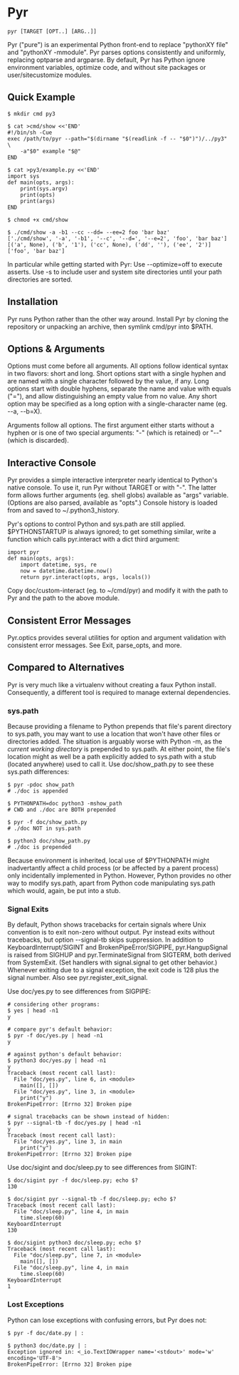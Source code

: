 Pyr
===

    pyr [TARGET [OPT..] [ARG..]]

Pyr ("pure") is an experimental Python front-end to replace "pythonXY file" and "pythonXY -mmodule".
Pyr parses options consistently and uniformly, replacing optparse and argparse.
By default, Pyr has Python ignore environment variables, optimize code, and without site packages or user/sitecustomize modules.


## Quick Example

    $ mkdir cmd py3

    $ cat >cmd/show <<'END'
    #!/bin/sh -Cue
    exec /path/to/pyr --path="$(dirname "$(readlink -f -- "$0")")/../py3" \
        -a"$0" example "$@"
    END

    $ cat >py3/example.py <<'END'
    import sys
    def main(opts, args):
        print(sys.argv)
        print(opts)
        print(args)
    END

    $ chmod +x cmd/show

    $ ./cmd/show -a -b1 --cc --dd= --ee=2 foo 'bar baz'
    ['./cmd/show', '-a', '-b1', '--c', '--d=', '--e=2', 'foo', 'bar baz']
    [('a', None), ('b', '1'), ('cc', None), ('dd', ''), ('ee', '2')]
    ['foo', 'bar baz']

In particular while getting started with Pyr:
Use --optimize=off to execute asserts.
Use -s to include user and system site directories until your path directories are sorted.

## Installation

Pyr runs Python rather than the other way around.
Install Pyr by cloning the repository or unpacking an archive, then symlink cmd/pyr into $PATH.

## Options & Arguments

Options must come before all arguments.
All options follow identical syntax in two flavors: short and long.
Short options start with a single hyphen and are named with a single character followed by the value, if any.
Long options start with double hyphens, separate the name and value with equals ("="), and allow distinguishing an empty value from no value.
Any short option may be specified as a long option with a single-character name (eg. --a, --b=X).

Arguments follow all options.
The first argument either starts without a hyphen or is one of two special arguments: "-" (which is retained) or "--" (which is discarded).

## Interactive Console

Pyr provides a simple interactive interpreter nearly identical to Python's native console.
To use it, run Pyr without TARGET or with "-".
The latter form allows further arguments (eg. shell globs) available as "args" variable.
(Options are also parsed, available as "opts".)
Console history is loaded from and saved to ~/.python3\_history.

Pyr's options to control Python and sys.path are still applied.
$PYTHONSTARTUP is always ignored; to get something similar, write a function which calls pyr.interact with a dict third argument:

    import pyr
    def main(opts, args):
        import datetime, sys, re
        now = datetime.datetime.now()
        return pyr.interact(opts, args, locals())

Copy doc/custom-interact (eg. to ~/cmd/pyr) and modify it with the path to Pyr and the path to the above module.

## Consistent Error Messages

Pyr.optics provides several utilities for option and argument validation with consistent error messages.
See Exit, parse\_opts, and more.

## Compared to Alternatives

Pyr is very much like a virtualenv without creating a faux Python install.
Consequently, a different tool is required to manage external dependencies.

### sys.path

Because providing a filename to Python prepends that file's parent directory to sys.path, you may want to use a location that won't have other files or directories added.
The situation is arguably worse with Python -m, as the *current working directory* is prepended to sys.path.
At either point, the file's location might as well be a path explicitly added to sys.path with a stub (located anywhere) used to call it.
Use doc/show\_path.py to see these sys.path differences:

    $ pyr -pdoc show_path
    # ./doc is appended

    $ PYTHONPATH=doc python3 -mshow_path
    # CWD and ./doc are BOTH prepended

    $ pyr -f doc/show_path.py
    # ./doc NOT in sys.path

    $ python3 doc/show_path.py
    # ./doc is prepended

Because environment is inherited, local use of $PYTHONPATH might inadvertantly affect a child process (or be affected by a parent process) only incidentally implemented in Python.
However, Python provides no other way to modify sys.path, apart from Python code manipulating sys.path which would, again, be put into a stub.

### Signal Exits

By default, Python shows tracebacks for certain signals where Unix convention is to exit non-zero without output.
Pyr instead exits without tracebacks, but option --signal-tb skips suppression.
In addition to KeyboardInterrupt/SIGINT and BrokenPipeError/SIGPIPE, pyr.HangupSignal is raised from SIGHUP and pyr.TerminateSignal from SIGTERM, both derived from SystemExit.
(Set handlers with signal.signal to get other behavior.)
Whenever exiting due to a signal exception, the exit code is 128 plus the signal number.
Also see pyr.register\_exit\_signal.

Use doc/yes.py to see differences from SIGPIPE:

    # considering other programs:
    $ yes | head -n1
    y

    # compare pyr's default behavior:
    $ pyr -f doc/yes.py | head -n1
    y

    # against python's default behavior:
    $ python3 doc/yes.py | head -n1
    y
    Traceback (most recent call last):
      File "doc/yes.py", line 6, in <module>
        main([], [])
      File "doc/yes.py", line 3, in <module>
        print("y")
    BrokenPipeError: [Errno 32] Broken pipe

    # signal tracebacks can be shown instead of hidden:
    $ pyr --signal-tb -f doc/yes.py | head -n1
    y
    Traceback (most recent call last):
      File "doc/yes.py", line 3, in main
        print("y")
    BrokenPipeError: [Errno 32] Broken pipe

Use doc/sigint and doc/sleep.py to see differences from SIGINT:

    $ doc/sigint pyr -f doc/sleep.py; echo $?
    130

    $ doc/sigint pyr --signal-tb -f doc/sleep.py; echo $?
    Traceback (most recent call last):
      File "doc/sleep.py", line 4, in main
        time.sleep(60)
    KeyboardInterrupt
    130

    $ doc/sigint python3 doc/sleep.py; echo $?
    Traceback (most recent call last):
      File "doc/sleep.py", line 7, in <module>
        main([], [])
      File "doc/sleep.py", line 4, in main
        time.sleep(60)
    KeyboardInterrupt
    1

### Lost Exceptions

Python can lose exceptions with confusing errors, but Pyr does not:

    $ pyr -f doc/date.py | :

    $ python3 doc/date.py | :
    Exception ignored in: <_io.TextIOWrapper name='<stdout>' mode='w' encoding='UTF-8'>
    BrokenPipeError: [Errno 32] Broken pipe
